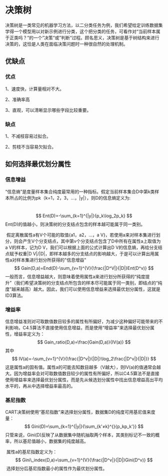 # 决策树

​	决策树是一类常见的机器学习方法，以二分类任务为例，我们希望给定训练数据集学得一个模型用以对新示例进行分类，这个把分类的任务，可看作对“当前样本属于正类吗？“的一个”决策“或”判断“过程。顾名思义，决策树是基于树结构来进行决策的，这恰是人类在面临决策问题时一种很自然的处理机制。

## 优缺点

### 优点

1、速度快，计算量相对不大。

2、准确率高

3、直观，可以清晰显示哪些字段比较重要。

### 缺点

1、不减枝容易过拟合。

2、剪枝不当容易欠拟合。



## 如何选择最优划分属性

### 信息增益

​	“信息熵”是度量样本集合纯度最常用的一种指标。假定当前样本集合D中第k类样本所占的比例为pk（k=1，2，3，...，|y|），则D的信息熵定义为:

​					
$$
Ent(D)=-\sum_{k=1}^{|y|}{p_k\log_2p_k}
$$
Ent(D)的值越小，则决策树的分支结点包含的样本越可能属于同一类别。

​	假定离散属性a有V个可能的取值{a1，a2，...，a V}，若使用a来对样本集进行划分，则会产生V个分支结点，其中第v个分支结点包含了D中所有在属性a上取值为a V的样本，记为D V，我们可以根据上面的公式计算出D V的信息熵，再给分支结点赋予权重|D V|/|D|，即样本越多的分支结点的影响越大，于是可以计算出用属性a对样本集进行划分所获得的"信息增益"
$$
Gain(D,a)=End(D)-\sum_{v=1}^{V}{\frac{|D^V|}{|D|}Ent(D^v)}
$$
​	一般而言，信息增益越大，则意味着使用属性a来进行划分所获得的“纯度提升”（我们希望决策树的分支结点所包含的样本尽可能属于同一类别，即结点的“纯度”越来越高）越大。因此，我们可以使用信息增益来选择最优划分属性，这就是ID3算法。

### 增益率

​	信息增益准则对可取数值数目较多的属性有所偏好，为减少这种偏好可能带来的不利影响，C4.5算法不直接使用信息增益，而是使用“增益率”来选择最优划分属性，增益率定义为：
$$
Gain_ratio(D,a)=\frac{Gain(D,a)}{IV(a)}
$$
其中
$$
IV(a)=-\sum_{v=1}^{V}{\frac{|D^v|}{|D|}\log_2\frac{|D^v|}{|D|}}
$$
这是属性a的固有值。属性a的可能去知数目越多（V越大），则IV(a)的值通常会越大。因为增益率会对可取数值数目较少的属性有所偏好，所以C4.5算法不是直接使用增益率来选择最优划分属性，而是先从候选划分属性中找出信息增益高出平均水平的，再从中选择增益率最高的。

### 基尼指数

​	CART决策树使用“基尼指数”来选择划分属性，数据集D的纯度可用基尼值来度量：
$$
Gini(D)=\sum_{k=1}^{|y|}{\sum_{k'≠k}^{}{p_kp_k'}}
$$
​	只管来说，Gini(D)反映了从数据集中随机抽取两个样本，其类别标记不一致的概率，所以基尼值越小，数据集的纯度越高。

​	属性a的基尼指数定义为：
$$
Gini\_index(D,a)=\sum_{v=1}^{V}{\frac{|D^v|}{|D|}Gini(D^v)}
$$
​	选择划分后基尼指数最小的属性作为最优划分属性。